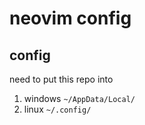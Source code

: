 # neovim config

## config

need to put this repo into
  1. windows
     `~/AppData/Local/`
  2. linux
     `~/.config/`

